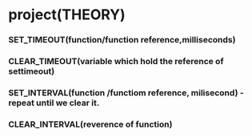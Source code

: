 # project(THEORY)

### SET_TIMEOUT(function/function reference,milliseconds)
### CLEAR_TIMEOUT(variable which hold the reference of settimeout)
### SET_INTERVAL(function /functiom reference, milisecond) - repeat until we clear it.
### CLEAR_INTERVAL(reverence of function)



``` project




```